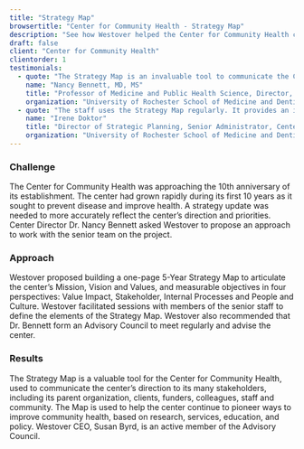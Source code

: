 ```yaml
---
title: "Strategy Map"
browsertitle: "Center for Community Health - Strategy Map"
description: "See how Westover helped the Center for Community Health create a one-page Strategy Map to communicate its direction."
draft: false
client: "Center for Community Health"
clientorder: 1
testimonials:
  - quote: "The Strategy Map is an invaluable tool to communicate the Center’s direction and priorities to our multiple constituencies. We refer to it frequently to explain how our work aligns with the Mission and Vision reflected in the Map."
    name: "Nancy Bennett, MD, MS"
    title: "Professor of Medicine and Public Health Science, Director, Center for Community Health, Co-Director, Clinical and Translational Science Institute"
    organization: "University of Rochester School of Medicine and Dentistry"
  - quote: "The staff uses the Strategy Map regularly. It provides an inspiring graphic reminder of what we do and why."
    name: "Irene Doktor"
    title: "Director of Strategic Planning, Senior Administrator, Center for Community Health"
    organization: "University of Rochester School of Medicine and Dentistry"
---
```

### Challenge
The Center for Community Health was approaching the 10th anniversary of its establishment. The center had grown rapidly during its first 10 years as it sought to prevent disease and improve health.  A strategy update was needed to more accurately reflect the center’s direction and priorities. Center Director Dr. Nancy Bennett asked Westover to propose an approach to work with the senior team on the project.

### Approach
Westover proposed building a one-page 5-Year Strategy Map to articulate the center’s Mission, Vision and Values, and measurable objectives in four perspectives: Value Impact, Stakeholder, Internal Processes and People and Culture. Westover facilitated sessions with members of the senior staff to define the elements of the Strategy Map. Westover also recommended that Dr. Bennett form an Advisory Council to meet regularly and advise the center.

### Results
The Strategy Map is a valuable tool for the Center for Community Health, used to communicate the center’s direction to its many stakeholders, including its parent organization, clients, funders, colleagues, staff and community. The Map is used to help the center continue to pioneer ways to improve community health, based on research, services, education, and policy. Westover CEO, Susan Byrd, is an active member of the Advisory Council.
